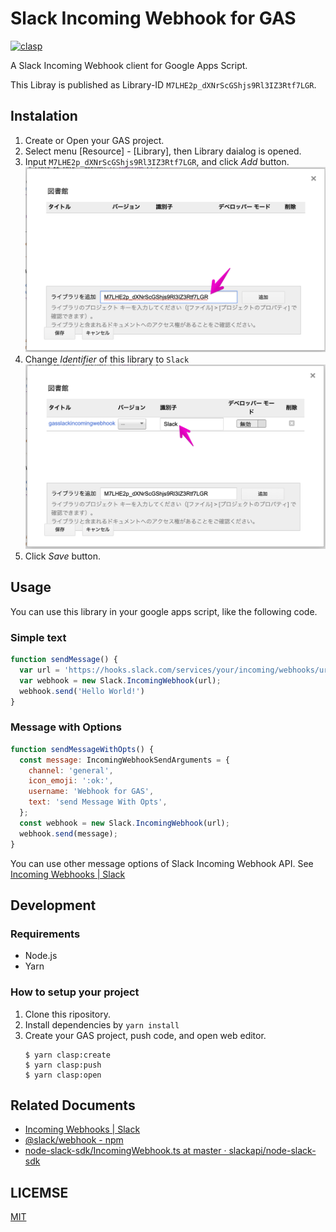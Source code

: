 # Slack Incoming Webhook for GAS

[![clasp](https://img.shields.io/badge/built%20with-clasp-4285f4.svg)](https://github.com/google/clasp)

A Slack Incoming Webhook client for Google Apps Script.

This Libray is published as Library-ID `M7LHE2p_dXNrScGShjs9Rl3IZ3Rtf7LGR`.

## Instalation

1. Create or Open your GAS project.
2. Select menu [Resource] - [Library], then Library daialog is opened.
3. Input `M7LHE2p_dXNrScGShjs9Rl3IZ3Rtf7LGR`, and click *Add* button. 
   ![Input library-id](doc/images/library-dialog1.png)
4. Change *Identifier* of this library to `Slack`
   ![change Identifier](doc/images/library-dialog2.png)
5. Click *Save* button.

## Usage

You can use this library in your google apps script, like the following code.

### Simple text

```javascript
function sendMessage() {
  var url = 'https://hooks.slack.com/services/your/incoming/webhooks/url'
  var webhook = new Slack.IncomingWebhook(url);
  webhook.send('Hello World!')
}
```

### Message with Options

```javascript
function sendMessageWithOpts() {
  const message: IncomingWebhookSendArguments = {
    channel: 'general',
    icon_emoji: ':ok:',
    username: 'Webhook for GAS',
    text: 'send Message With Opts',
  };
  const webhook = new Slack.IncomingWebhook(url);
  webhook.send(message);
}
```

You can use other message options of Slack Incoming Webhook API. 
See [Incoming Webhooks \| Slack](https://api.slack.com/incoming-webhooks)

## Development

### Requirements

- Node.js
- Yarn

### How to setup your project
1. Clone this ripository.
2. Install dependencies by `yarn install`
3. Create your GAS project, push code, and open web editor.
   ```console
   $ yarn clasp:create 
   $ yarn clasp:push
   $ yarn clasp:open
   ```

## Related Documents

- [Incoming Webhooks \| Slack](https://api.slack.com/incoming-webhooks#posting_with_webhooks)
- [@slack/webhook \- npm](https://www.npmjs.com/package/@slack/webhook)
- [node\-slack\-sdk/IncomingWebhook\.ts at master · slackapi/node\-slack\-sdk](https://github.com/slackapi/node-slack-sdk/blob/master/packages/webhook/src/IncomingWebhook.ts)

## LICEMSE
[MIT](LICEMSE)
